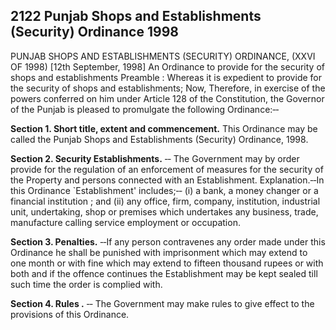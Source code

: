 ## 2122 Punjab Shops and Establishments (Security) Ordinance 1998
PUNJAB SHOPS AND
ESTABLISHMENTS (SECURITY)
ORDINANCE,
(XXVI OF 1998)
[12th September, 1998]
An Ordinance to provide for the security of shops and establishments
Preamble : Whereas it is expedient to provide for the security of shops and establishments;
Now, Therefore, in exercise of the powers conferred on him under Article 128 of the Constitution, the Governor of the Punjab is pleased to promulgate the following Ordinance:‑‑

**Section 1. Short title, extent and commencement.**
 This Ordinance may be called the Punjab Shops and Establishments (Security) Ordinance, 1998.

**Section 2. Security Establishments.**
‑‑ The Government may by order provide for the regulation of an enforcement of measures for the security of the Property and persons connected with an Establishment.
   Explanation.‑‑In this Ordinance `Establishment' includes;‑‑
   (i) a bank, a money changer or a financial institution ; and
   (ii) any office, firm, company, institution, industrial unit, undertaking, shop or premises which undertakes any business, trade, manufacture calling service employment or occupation.

**Section 3. Penalties.**
‑‑If any person contravenes any order made under this Ordinance he shall be punished with imprisonment which may extend to one month or with fine which may extend to fifteen thousand rupees or with both and if the offence continues the Establishment may be kept sealed till such time the order is complied with.

**Section 4. Rules .**
‑‑ The Government may make rules to give effect to the provisions of this Ordinance.

